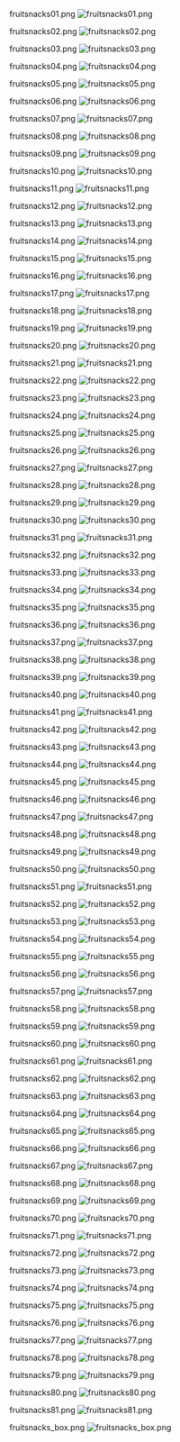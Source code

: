 fruitsnacks01.png
![`fruitsnacks01.png`](fruitsnacks01.png)


fruitsnacks02.png
![`fruitsnacks02.png`](fruitsnacks02.png)


fruitsnacks03.png
![`fruitsnacks03.png`](fruitsnacks03.png)


fruitsnacks04.png
![`fruitsnacks04.png`](fruitsnacks04.png)


fruitsnacks05.png
![`fruitsnacks05.png`](fruitsnacks05.png)


fruitsnacks06.png
![`fruitsnacks06.png`](fruitsnacks06.png)


fruitsnacks07.png
![`fruitsnacks07.png`](fruitsnacks07.png)


fruitsnacks08.png
![`fruitsnacks08.png`](fruitsnacks08.png)


fruitsnacks09.png
![`fruitsnacks09.png`](fruitsnacks09.png)


fruitsnacks10.png
![`fruitsnacks10.png`](fruitsnacks10.png)


fruitsnacks11.png
![`fruitsnacks11.png`](fruitsnacks11.png)


fruitsnacks12.png
![`fruitsnacks12.png`](fruitsnacks12.png)


fruitsnacks13.png
![`fruitsnacks13.png`](fruitsnacks13.png)


fruitsnacks14.png
![`fruitsnacks14.png`](fruitsnacks14.png)


fruitsnacks15.png
![`fruitsnacks15.png`](fruitsnacks15.png)


fruitsnacks16.png
![`fruitsnacks16.png`](fruitsnacks16.png)


fruitsnacks17.png
![`fruitsnacks17.png`](fruitsnacks17.png)


fruitsnacks18.png
![`fruitsnacks18.png`](fruitsnacks18.png)


fruitsnacks19.png
![`fruitsnacks19.png`](fruitsnacks19.png)


fruitsnacks20.png
![`fruitsnacks20.png`](fruitsnacks20.png)


fruitsnacks21.png
![`fruitsnacks21.png`](fruitsnacks21.png)


fruitsnacks22.png
![`fruitsnacks22.png`](fruitsnacks22.png)


fruitsnacks23.png
![`fruitsnacks23.png`](fruitsnacks23.png)


fruitsnacks24.png
![`fruitsnacks24.png`](fruitsnacks24.png)


fruitsnacks25.png
![`fruitsnacks25.png`](fruitsnacks25.png)


fruitsnacks26.png
![`fruitsnacks26.png`](fruitsnacks26.png)


fruitsnacks27.png
![`fruitsnacks27.png`](fruitsnacks27.png)


fruitsnacks28.png
![`fruitsnacks28.png`](fruitsnacks28.png)


fruitsnacks29.png
![`fruitsnacks29.png`](fruitsnacks29.png)


fruitsnacks30.png
![`fruitsnacks30.png`](fruitsnacks30.png)


fruitsnacks31.png
![`fruitsnacks31.png`](fruitsnacks31.png)


fruitsnacks32.png
![`fruitsnacks32.png`](fruitsnacks32.png)


fruitsnacks33.png
![`fruitsnacks33.png`](fruitsnacks33.png)


fruitsnacks34.png
![`fruitsnacks34.png`](fruitsnacks34.png)


fruitsnacks35.png
![`fruitsnacks35.png`](fruitsnacks35.png)


fruitsnacks36.png
![`fruitsnacks36.png`](fruitsnacks36.png)


fruitsnacks37.png
![`fruitsnacks37.png`](fruitsnacks37.png)


fruitsnacks38.png
![`fruitsnacks38.png`](fruitsnacks38.png)


fruitsnacks39.png
![`fruitsnacks39.png`](fruitsnacks39.png)


fruitsnacks40.png
![`fruitsnacks40.png`](fruitsnacks40.png)


fruitsnacks41.png
![`fruitsnacks41.png`](fruitsnacks41.png)


fruitsnacks42.png
![`fruitsnacks42.png`](fruitsnacks42.png)


fruitsnacks43.png
![`fruitsnacks43.png`](fruitsnacks43.png)


fruitsnacks44.png
![`fruitsnacks44.png`](fruitsnacks44.png)


fruitsnacks45.png
![`fruitsnacks45.png`](fruitsnacks45.png)


fruitsnacks46.png
![`fruitsnacks46.png`](fruitsnacks46.png)


fruitsnacks47.png
![`fruitsnacks47.png`](fruitsnacks47.png)


fruitsnacks48.png
![`fruitsnacks48.png`](fruitsnacks48.png)


fruitsnacks49.png
![`fruitsnacks49.png`](fruitsnacks49.png)


fruitsnacks50.png
![`fruitsnacks50.png`](fruitsnacks50.png)


fruitsnacks51.png
![`fruitsnacks51.png`](fruitsnacks51.png)


fruitsnacks52.png
![`fruitsnacks52.png`](fruitsnacks52.png)


fruitsnacks53.png
![`fruitsnacks53.png`](fruitsnacks53.png)


fruitsnacks54.png
![`fruitsnacks54.png`](fruitsnacks54.png)


fruitsnacks55.png
![`fruitsnacks55.png`](fruitsnacks55.png)


fruitsnacks56.png
![`fruitsnacks56.png`](fruitsnacks56.png)


fruitsnacks57.png
![`fruitsnacks57.png`](fruitsnacks57.png)


fruitsnacks58.png
![`fruitsnacks58.png`](fruitsnacks58.png)


fruitsnacks59.png
![`fruitsnacks59.png`](fruitsnacks59.png)


fruitsnacks60.png
![`fruitsnacks60.png`](fruitsnacks60.png)


fruitsnacks61.png
![`fruitsnacks61.png`](fruitsnacks61.png)


fruitsnacks62.png
![`fruitsnacks62.png`](fruitsnacks62.png)


fruitsnacks63.png
![`fruitsnacks63.png`](fruitsnacks63.png)


fruitsnacks64.png
![`fruitsnacks64.png`](fruitsnacks64.png)


fruitsnacks65.png
![`fruitsnacks65.png`](fruitsnacks65.png)


fruitsnacks66.png
![`fruitsnacks66.png`](fruitsnacks66.png)


fruitsnacks67.png
![`fruitsnacks67.png`](fruitsnacks67.png)


fruitsnacks68.png
![`fruitsnacks68.png`](fruitsnacks68.png)


fruitsnacks69.png
![`fruitsnacks69.png`](fruitsnacks69.png)


fruitsnacks70.png
![`fruitsnacks70.png`](fruitsnacks70.png)


fruitsnacks71.png
![`fruitsnacks71.png`](fruitsnacks71.png)


fruitsnacks72.png
![`fruitsnacks72.png`](fruitsnacks72.png)


fruitsnacks73.png
![`fruitsnacks73.png`](fruitsnacks73.png)


fruitsnacks74.png
![`fruitsnacks74.png`](fruitsnacks74.png)


fruitsnacks75.png
![`fruitsnacks75.png`](fruitsnacks75.png)


fruitsnacks76.png
![`fruitsnacks76.png`](fruitsnacks76.png)


fruitsnacks77.png
![`fruitsnacks77.png`](fruitsnacks77.png)


fruitsnacks78.png
![`fruitsnacks78.png`](fruitsnacks78.png)


fruitsnacks79.png
![`fruitsnacks79.png`](fruitsnacks79.png)


fruitsnacks80.png
![`fruitsnacks80.png`](fruitsnacks80.png)


fruitsnacks81.png
![`fruitsnacks81.png`](fruitsnacks81.png)


fruitsnacks_box.png
![`fruitsnacks_box.png`](fruitsnacks_box.png)


